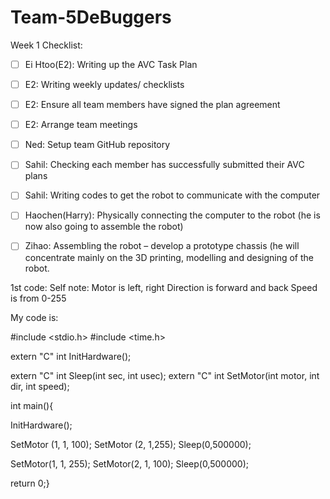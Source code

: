 # Team-5DeBuggers

Week 1 Checklist:
- [ ]   Ei Htoo(E2): Writing up the AVC Task Plan
- [ ]   E2: Writing weekly updates/ checklists
- [ ]   E2: Ensure all team members have signed the plan agreement
- [ ]   E2: Arrange team meetings 
- [ ]   Ned: Setup team GitHub repository
- [ ]   Sahil: Checking each member has successfully submitted their AVC plans
- [ ]   Sahil: Writing codes to get the robot to communicate with the computer
- [ ]   Haochen(Harry): Physically connecting the computer to the robot (he is now also going to assemble the robot)
- [ ]   Zihao: Assembling the robot – develop a prototype chassis (he will concentrate mainly on the 3D printing, modelling and designing         of the robot.

    
1st code:
Self note:
Motor is left, right
Direction is forward and back
Speed is from 0-255

My code is:

#include <stdio.h>
#include <time.h>

extern "C" int InitHardware();

extern "C" int Sleep(int sec, int usec);
extern "C" int SetMotor(int motor, int dir, int speed);

int main(){

InitHardware();

SetMotor (1, 1, 100);
SetMotor (2, 1,255);
Sleep(0,500000);

SetMotor(1, 1, 255);
SetMotor(2, 1, 100);
Sleep(0,500000);

return 0;}

